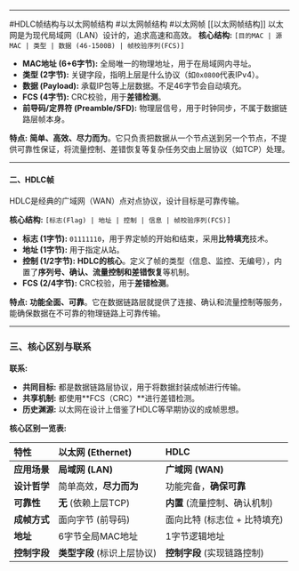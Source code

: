 
---

#HDLC帧结构与以太网帧结构
#以太网帧结构  #以太网帧  [[以太网帧结构]]
以太网是为现代局域网（LAN）设计的，追求高速和高效。
**核心结构:**
`[目的MAC | 源MAC | 类型 | 数据 (46-1500B) | 帧校验序列(FCS)]`

*   **MAC地址 (6+6字节):** 全局唯一的物理地址，用于在局域网内寻址。
*   **类型 (2字节):** 关键字段，指明上层是什么协议（如`0x0800`代表IPv4）。
*   **数据 (Payload):** 承载IP包等上层数据。不足46字节会自动填充。
*   **FCS (4字节):** CRC校验，用于**差错检测**。
*   **前导码/定界符 (Preamble/SFD):** 物理层信号，用于时钟同步，不属于数据链路层帧本身。

**特点:** **简单、高效、尽力而为**。它只负责把数据从一个节点送到另一个节点，不提供可靠性保证，将流量控制、差错恢复等复杂任务交由上层协议（如TCP）处理。

---

#### 二、HDLC帧

HDLC是经典的广域网（WAN）点对点协议，设计目标是可靠传输。

**核心结构:**
`[标志(Flag) | 地址 | 控制 | 信息 | 帧校验序列(FCS)]`

*   **标志 (1字节):** `01111110`，用于界定帧的开始和结束，采用**比特填充**技术。
*   **地址 (1字节):** 用于指定从站。
*   **控制 (1/2字节):** **HDLC的核心**。定义了帧的类型（信息、监控、无编号），内置了**序列号、确认、流量控制和差错恢复**等机制。
*   **FCS (2/4字节):** CRC校验，用于**差错检测**。

**特点:** **功能全面、可靠**。它在数据链路层就提供了连接、确认和流量控制等服务，能确保数据在不可靠的物理链路上可靠传输。

---

### 三、核心区别与联系

**联系:**
*   **共同目标:** 都是数据链路层协议，用于将数据封装成帧进行传输。
*   **共享机制:** 都使用**FCS（CRC）**进行差错检测。
*   **历史渊源:** 以太网在设计上借鉴了HDLC等早期协议的成帧思想。

**核心区别一览表:**

| 特性       | 以太网 (Ethernet)    | HDLC               |
| :------- | :---------------- | :----------------- |
| **应用场景** | **局域网 (LAN)**     | **广域网 (WAN)**      |
| **设计哲学** | 简单高效，**尽力而为**     | 功能完备，**确保可靠**      |
| **可靠性**  | **无** (依赖上层TCP)   | **内置** (流量控制、确认机制) |
| **成帧方式** | 面向字节 (前导码)        | 面向比特 (标志位 + 比特填充)  |
| **地址**   | 6字节全局MAC地址        | 1字节逻辑地址            |
| **控制字段** | **类型字段** (标识上层协议) | **控制字段** (实现链路控制)  |